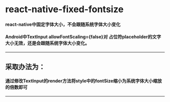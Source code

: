 # react-native-fixed-fontsize
#### react-native中固定字体大小，不会跟随系统字体大小变化
#### Android中TextInput allowFontScaling={false}对 占位符placeholder的文字大小无效，还是会跟随系统字体大小变化。
---

## 采取办法为：

#### 通过修改TextInput的render方法将style中的fontSize缩小为系统字体大小缩放的倍数即可
---

